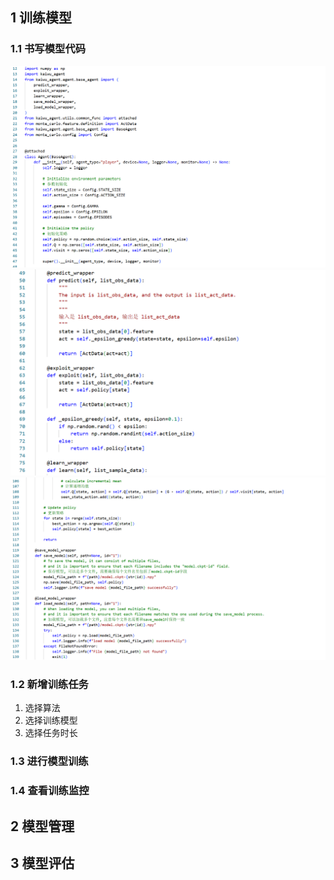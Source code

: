 ## 1 训练模型

### 1.1 书写模型代码
![](attachment/Pasted%20image%2020250618083207.png)
![](attachment/Pasted%20image%2020250618083218.png)
![](attachment/Pasted%20image%2020250618083233.png)
### 1.2 新增训练任务

1. 选择算法
2. 选择训练模型
3. 选择任务时长

### 1.3 进行模型训练

### 1.4 查看训练监控

## 2 模型管理

## 3 模型评估